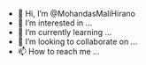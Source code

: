 - 👋 Hi, I’m @MohandasMaliHirano
- 👀 I’m interested in ...
- 🌱 I’m currently learning ...
- 💞️ I’m looking to collaborate on ...
- 📫 How to reach me ...

<!---
MohandasMaliHirano/MohandasMaliHirano is a ✨ special ✨ repository because its `README.md` (this file) appears on your GitHub profile.
You can click the Preview link to take a look at your changes.
--->
